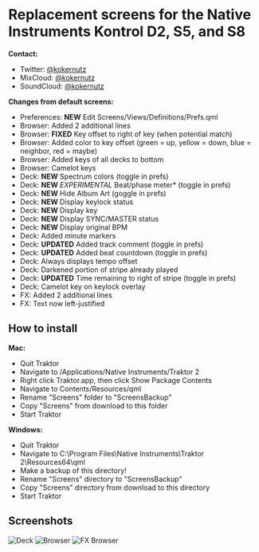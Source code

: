 # Replacement screens for the Native Instruments Kontrol D2, S5, and S8

**Contact:**

  - Twitter: [@kokernutz](http://twitter.com/kokernutz)
  - MixCloud: [@kokernutz](http://mixcloud.com/kokernutz)
  - SoundCloud: [@kokernutz](http://soundcloud.com/kokernutz)

**Changes from default screens:**

  - Preferences: **NEW** Edit Screens/Views/Definitions/Prefs.qml 
  - Browser: Added 2 additional lines
  - Browser: **FIXED** Key offset to right of key (when potential match)
  - Browser: Added color to key offset (green = up, yellow = down, blue = neighbor, red = maybe)
  - Browser: Added keys of all decks to bottom
  - Browser: Camelot keys
  - Deck: **NEW** Spectrum colors (toggle in prefs)
  - Deck: **NEW** *EXPERIMENTAL* Beat/phase meter* (toggle in prefs)
  - Deck: **NEW** Hide Album Art (goggle in prefs)
  - Deck: **NEW** Display keylock status
  - Deck: **NEW** Display key
  - Deck: **NEW** Display SYNC/MASTER status
  - Deck: **NEW** Display original BPM
  - Deck: Added minute markers
  - Deck: **UPDATED** Added track comment (toggle in prefs)
  - Deck: **UPDATED** Added beat countdown (toggle in prefs)
  - Deck: Always displays tempo offset
  - Deck: Darkened portion of stripe already played
  - Deck: **UPDATED** Time remaining to right of stripe (toggle in prefs)
  - Deck: Camelot key on keylock overlay
  - FX: Added 2 additional lines
  - FX: Text now left-justified

## How to install

**Mac:**

  - Quit Traktor
  - Navigate to /Applications/Native Instruments/Traktor 2
  - Right click Traktor.app, then click Show Package Contents
  - Navigate to Contents/Resources/qml
  - Rename "Screens" folder to "ScreensBackup" 
  - Copy "Screens" from download to this folder
  - Start Traktor

**Windows:**

  - Quit Traktor
  - Navigate to C:\Program Files\Native Instruments\Traktor 2\Resources64\qml
  - Make a backup of this directory!
  - Rename "Screens" directory to "ScreensBackup"
  - Copy "Screens" directory from download to this directory     
  - Start Traktor

## Screenshots

![Deck](https://user-images.githubusercontent.com/757885/37592063-f58dec64-2b43-11e8-9727-1308d663786d.jpg)
![Browser](https://user-images.githubusercontent.com/757885/33605788-1a87614c-d989-11e7-863b-9687ef48168f.jpg)
![FX Browser](https://user-images.githubusercontent.com/757885/33605793-1ce1edb8-d989-11e7-861a-869e0d495d5e.jpg)
